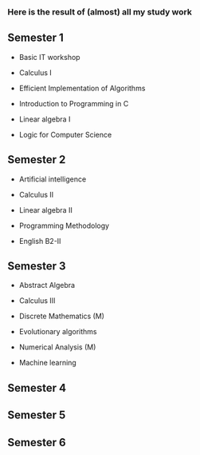 ### Here is the result of (almost) all my study work


## Semester 1

  * Basic IT workshop

  * Calculus I

  * Efficient Implementation of Algorithms

  * Introduction to Programming in C

  * Linear algebra I

  * Logic for Computer Science


## Semester 2

  * Artificial intelligence

  * Calculus II

  * Linear algebra II

  * Programming Methodology 

  * English B2-II


## Semester 3

  * Abstract Algebra

  * Calculus III

  * Discrete Mathematics (M)

  * Evolutionary algorithms

  * Numerical Analysis (M)

  * Machine learning


## Semester 4

## Semester 5

## Semester 6
